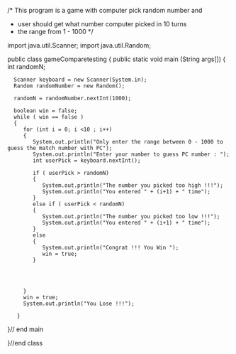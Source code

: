 /* This program is a game with computer pick random number and
* user should get what number computer picked in 10 turns
* the range from 1 - 1000
*/


import java.util.Scanner;
import java.util.Random;

public class gameComparetesting
{
   public static void main (String args[])
   {
      int randomN;
                  
      Scanner keyboard = new Scanner(System.in);
      Random randomNumber = new Random();
      
      randomN = randomNumber.nextInt(1000);
      
      boolean win = false;
      while ( win == false )
      {
         for (int i = 0; i <10 ; i++)
         {
            System.out.println("Only enter the range between 0 - 1000 to guess the match number with PC");
            System.out.println("Enter your number to guess PC number : ");
            int userPick = keyboard.nextInt();
            
            if ( userPick > randomN)
            {
               System.out.println("The number you picked too high !!!");
               System.out.println("You entered " + (i+1) + " time");
            }
            else if ( userPick < randomN)
            {
               System.out.println("The number you picked too low !!!");
               System.out.println("You entered " + (i+1) + " time");
            }
            else
            {
               System.out.println("Congrat !!! You Win ");
               win = true;
            } 
         
         
         
         
         }
         win = true;
         System.out.println("You Lose !!!");
         
       }  
  
   }// end main



}//end class
